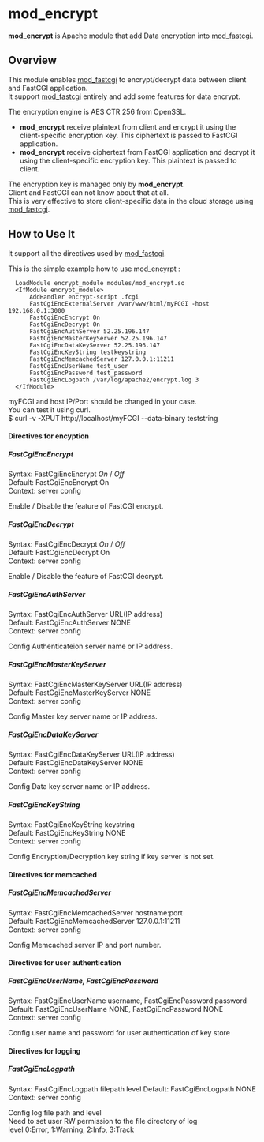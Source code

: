 mod_encrypt
================

**mod_encrypt** is Apache module that add Data encryption into 
[mod_fastcgi](http://www.fastcgi.com/mod_fastcgi/docs/mod_fastcgi.html).

Overview
--------

This module enables [mod_fastcgi](http://www.fastcgi.com/mod_fastcgi/docs/mod_fastcgi.html) 
to encrypt/decrypt data between client and FastCGI application.  
It support [mod_fastcgi](http://www.fastcgi.com/mod_fastcgi/docs/mod_fastcgi.html) entirely 
and add some features for data encrypt.

The encryption engine is AES CTR 256 from OpenSSL.

- **mod_encrypt** receive plaintext from client and encrypt it using the client-specific 
encryption key. This ciphertext is passed to FastCGI application.
- **mod_encrypt** receive ciphertext from FastCGI application and decrypt it 
using the client-specific encryption key. This plaintext is passed to client.

The encryption key is managed only by **mod_encrypt**.  
Client and FastCGI can not know about that at all.  
This is very effective to store client-specific data in the cloud storage using [mod_fastcgi](http://www.fastcgi.com/mod_fastcgi/docs/mod_fastcgi.html).

How to Use It  
-------------

It support all the directives used by [mod_fastcgi](http://www.fastcgi.com/mod_fastcgi/docs/mod_fastcgi.html).

This is the simple example how to use mod_encyrpt :

      LoadModule encrypt_module modules/mod_encrypt.so
      <IfModule encrypt_module>
          AddHandler encrypt-script .fcgi
          FastCgiEncExternalServer /var/www/html/myFCGI -host 192.168.0.1:3000
          FastCgiEncEncrypt On
          FastCgiEncDecrypt On
          FastCgiEncAuthServer 52.25.196.147
          FastCgiEncMasterKeyServer 52.25.196.147
          FastCgiEncDataKeyServer 52.25.196.147
          FastCgiEncKeyString testkeystring
          FastCgiEncMemcachedServer 127.0.0.1:11211
          FastCgiEncUserName test_user
          FastCgiEncPassword test_password
          FastCgiEncLogpath /var/log/apache2/encrypt.log 3
      </IfModule>

myFCGI and host IP/Port should be changed in your case.  
You can test it using curl.  
$ curl -v -XPUT http://localhost/myFCGI --data-binary teststring  

#### Directives for encyption
##### FastCgiEncEncrypt
Syntax: FastCgiEncEncrypt _On_ / _Off_  
Default: FastCgiEncEncrypt On  
Context: server config  

Enable / Disable the feature of FastCGI encrypt.  

##### FastCgiEncDecrypt
Syntax: FastCgiEncDecrypt _On_ / _Off_  
Default: FastCgiEncDecrypt On  
Context: server config  

Enable / Disable the feature of FastCGI decrypt.  

##### FastCgiEncAuthServer
Syntax: FastCgiEncAuthServer URL(IP address)  
Default: FastCgiEncAuthServer NONE  
Context: server config  

Config Authenticateion server name or IP address.  

##### FastCgiEncMasterKeyServer
Syntax: FastCgiEncMasterKeyServer URL(IP address)  
Default: FastCgiEncMasterKeyServer NONE  
Context: server config  

Config Master key server name or IP address.  

##### FastCgiEncDataKeyServer
Syntax: FastCgiEncDataKeyServer URL(IP address)  
Default: FastCgiEncDataKeyServer NONE  
Context: server config  

Config Data key server name or IP address.  

##### FastCgiEncKeyString
Syntax: FastCgiEncKeyString keystring  
Default: FastCgiEncKeyString NONE  
Context: server config  

Config Encryption/Decryption key string if key server is not set.  

#### Directives for memcached
##### FastCgiEncMemcachedServer
Syntax: FastCgiEncMemcachedServer hostname:port  
Default: FastCgiEncMemcachedServer 127.0.0.1:11211  
Context: server config  

Config Memcached server IP and port number.  

#### Directives for user authentication
##### FastCgiEncUserName, FastCgiEncPassword
Syntax: FastCgiEncUserName username, FastCgiEncPassword password  
Default: FastCgiEncUserName NONE, FastCgiEncPassword NONE  
Context: server config    
  
Config user name and password for user authentication of key store  

#### Directives for logging
##### FastCgiEncLogpath
Syntax: FastCgiEncLogpath filepath level 
Default: FastCgiEncLogpath NONE  
Context: server config    
  
Config log file path and level  
Need to set user RW permission to the file directory of log  
level 0:Error, 1:Warning, 2:Info, 3:Track  
